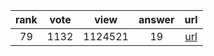 
| rank | vote | view | answer | url |
|:-:|:-:|:-:|:-:|:-:|
|79|1132|1124521|19| [url](http://stackoverflow.com/questions/2600191/how-to-count-the-occurrences-of-a-list-item) |
